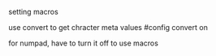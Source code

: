 setting macros

use convert to get chracter meta values
#config convert on

for numpad, have to turn it off to use macros